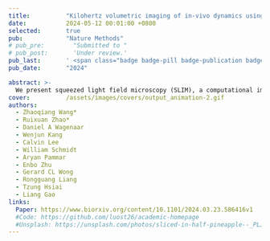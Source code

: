 ```yaml
---
title:          "Kilohertz volumetric imaging of in-vivo dynamics using squeezed light field microscopy"
date:           2024-05-12 00:01:00 +0800
selected:       true
pub:            "Nature Methods"
# pub_pre:        "Submitted to "
# pub_post:       'Under review.'
pub_last:       ' <span class="badge badge-pill badge-publication badge-success">Spotlight</span>'
pub_date:       "2024"

abstract: >-
  We present squeezed light field microscopy (SLIM), a computational imaging method that enables rapid detection of high-resolution three-dimensional (3D) light signals using only a single, low-format camera sensor area. SLIM pushes the boundaries of 3D optical microscopy, achieving over one thousand volumes per second across a large field of view of 550 μm in diameter and 300 μm in depth. Using SLIM, we demonstrated blood cell velocimetry across the embryonic zebrafish brain and in a free-moving tail exhibiting high-frequency swinging motion. 
cover:          /assets/images/covers/output_animation-2.gif
authors:
  - Zhaoqiang Wang*
  - Ruixuan Zhao*
  - Daniel A Wagenaar
  - Wenjun Kang
  - Calvin Lee
  - William Schmidt
  - Aryan Pammar
  - Enbo Zhu
  - Gerard CL Wong
  - Rongguang Liang
  - Tzung Hsiai
  - Liang Gao
links:
  Paper: https://www.biorxiv.org/content/10.1101/2024.03.23.586416v1
  #Code: https://github.com/luost26/academic-homepage
  #Unsplash: https://unsplash.com/photos/sliced-in-half-pineapple--_PLJZmHZzk
---
```

